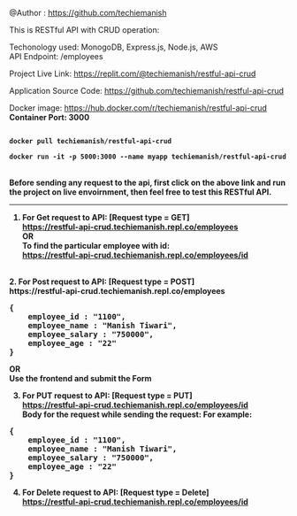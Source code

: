 @Author : https://github.com/techiemanish

This is RESTful API with CRUD operation:<br>

Techonology used: MonogoDB, Express.js, Node.js, AWS<br>
API Endpoint: /employees<br>

Project Live Link: https://replit.com/@techiemanish/restful-api-crud<br>

Application Source Code: https://github.com/techiemanish/restful-api-crud<br>

Docker image: https://hub.docker.com/r/techiemanish/restful-api-crud<br>
<b>Container Port: 3000</b>

<code>
<b>docker pull techiemanish/restful-api-crud</b></code>
<br>
<code>
<b>docker run -it -p 5000:3000 --name myapp techiemanish/restful-api-crud</b>
</code>
<br>

<b>Before sending any request to the api, first click on the above link and run the project on live envoirnment, then feel free to test this RESTful API.<b><hr>

1. For Get request to API: [Request type = GET]<br>
https://restful-api-crud.techiemanish.repl.co/employees<br>
OR<br>
To find the particular employee with id:<br>
https://restful-api-crud.techiemanish.repl.co/employees/id
<br>
2. For Post request to API: [Request type = POST]<br>
https://restful-api-crud.techiemanish.repl.co/employees<br>
<pre>{
    employee_id : "1100",
    employee_name : "Manish Tiwari",
    employee_salary : "750000",
    employee_age : "22"
}</pre>
OR<br>
Use the frontend and submit the Form<br>

3. For PUT request to API: [Request type = PUT]<br>
https://restful-api-crud.techiemanish.repl.co/employees/id<br>
Body for the request while sending the request: For example:<br>
<pre>{
    employee_id : "1100",
    employee_name : "Manish Tiwari",
    employee_salary : "750000",
    employee_age : "22"
}</pre>

4. For Delete request to API: [Request type = Delete]<br>
https://restful-api-crud.techiemanish.repl.co/employees/id<br>


